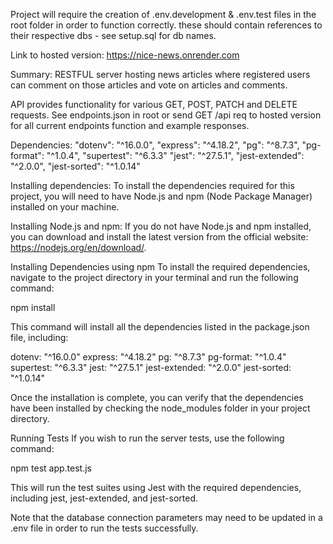 Project will require the creation of .env.development & .env.test files in the root folder in order to function correctly.
these should contain references to their respective dbs - see setup.sql for db names.

Link to hosted version: 
https://nice-news.onrender.com

Summary:
RESTFUL server hosting news articles where registered users can comment on those articles and vote on articles and comments.

API provides functionality for various GET, POST, PATCH and DELETE requests. See endpoints.json in root or send GET /api req to hosted version for all current endpoints function and example responses.



Dependencies:
"dotenv": "^16.0.0",
"express": "^4.18.2",
"pg": "^8.7.3",
"pg-format": "^1.0.4",
"supertest": "^6.3.3"
"jest": "^27.5.1",
"jest-extended": "^2.0.0",
"jest-sorted": "^1.0.14"

Installing dependencies:
To install the dependencies required for this project, you will need to have Node.js and npm (Node Package Manager) installed on your machine.

Installing Node.js and npm:
If you do not have Node.js and npm installed, you can download and install the latest version from the official website: https://nodejs.org/en/download/.

Installing Dependencies using npm
To install the required dependencies, navigate to the project directory in your terminal and run the following command:

npm install


This command will install all the dependencies listed in the package.json file, including:

dotenv: "^16.0.0"
express: "^4.18.2"
pg: "^8.7.3"
pg-format: "^1.0.4"
supertest: "^6.3.3"
jest: "^27.5.1"
jest-extended: "^2.0.0"
jest-sorted: "^1.0.14"

Once the installation is complete, you can verify that the dependencies have been installed by checking the node_modules folder in your project directory.

Running Tests
If you wish to run the server tests, use the following command:


npm test app.test.js

This will run the test suites using Jest with the required dependencies, including jest, jest-extended, and jest-sorted.

Note that the database connection parameters may need to be updated in a .env file in order to run the tests successfully.





